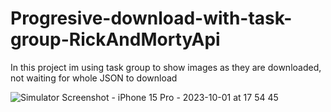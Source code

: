# Progresive-download-with-task-group-RickAndMortyApi
In this project im using task group to show images as they are downloaded, not waiting for whole JSON to download

![Simulator Screenshot - iPhone 15 Pro - 2023-10-01 at 17 54 45](https://github.com/onflyer/Progresive-download-with-task-group-RickAndMortyApi/assets/114020060/4195e09c-9297-444b-b44e-2f8508a14190)
